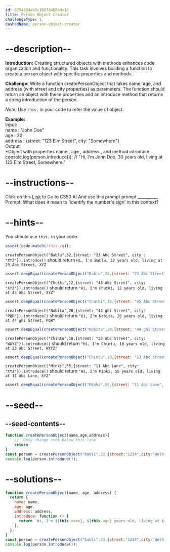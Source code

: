 ```yaml
---
id: 6754334ab3c1b278468adc18
title: Person Object Creator
challengeType: 1
dashedName: person-object-creator
---
```


# --description--

**Introduction:**
Creating structured objects with methods enhances code organization and functionality. This task involves building a function to create a person object with specific properties and methods.
<br>

**Challenge:**
Write a function createPersonObject that takes name, age, and address (with street and city properties) as parameters. The function should return an object with these properties and an introduce method that returns a string introduction of the person.

*Note:* 
Use `this.` in your code to refer the value of object.

**Example:**
<br>
Input:
<br>
name : "John Doe" <br>
age : 30 <br>
address : {street: "123 Elm Street", city: "Somewhere"}
<br>
Output:
<br>
*Object with properties name , age , address , and method introduce console.log(person.introduce()); // "Hi, I'm John Doe, 30 years old, living at 123 Elm Street, Somewhere."


# --instructions--

Click on this <a href = "https://cs50.ai/chat">Link</a>  to Go to CS50 AI 
And use this prompt prompt __________
Prompt: What does it mean to 'identify the number's sign' in this context?

# --hints--

You should use `this.`  in your code.

```js
assert(code.match(/this./g));
```

`createPersonObject("Bablu",32,{street: "23 Abc Street", city : "XYZ"}).introdce()` should return `Hi, I'm Bablu, 32 years old, living at 23 Abc Street, XYZ`

```js
assert.deepEqual(createPersonObject("Bablu",32,{street: "23 Abc Street", city : "XYZ"}).introduce(),"Hi, I'm Bablu, 32 years old, living at 23 Abc Street, XYZ")
```

`createPersonObject("Chutki",12,{street: "45 Abc Street", city: "XYZ"}).introduce()` should return `"Hi, I'm Chutki, 12 years old, living at 45 Abc Street, XYZ"`

```js
assert.deepEqual(createPersonObject("Chutki",12,{street: "45 Abc Street", city: "XYZ"}).introduce(),"Hi, I'm Chutki, 12 years old, living at 45 Abc Street, XYZ")
```

`createPersonObject("Nobita",20,{street: "44 ghi Street", city: "PQR"}).introduce()` should return `"Hi, I'm Nobita, 20 years old, living at 44 ghi Street, PQR"`

```js
assert.deepEqual(createPersonObject("Nobita",20,{street: "44 ghi Street", city: "PQR"}).introduce(),"Hi, I'm Nobita, 20 years old, living at 44 ghi Street, PQR")
```

`createPersonObject("Chintu",10,{street: "23 Abc Street", city: "WXYZ"}).introduce()` should return `"Hi, I'm Chintu, 10 years old, living at 23 Abc Street, WXYZ"`

```js
assert.deepEqual(createPersonObject("Chintu",10,{street: "23 Abc Street", city: "WXYZ"}).introduce(),"Hi, I'm Chintu, 10 years old, living at 23 Abc Street, WXYZ")
```

`createPersonObject("Minki",55,{street: "11 Abc Lane", city: "XYZ"}).introduce()` should return `"Hi, I'm Minki, 55 years old, living at 11 Abc Lane, XYZ"`

```js
assert.deepEqual(createPersonObject("Minki",55,{street: "11 Abc Lane", city: "XYZ"}).introduce(),"Hi, I'm Minki, 55 years old, living at 11 Abc Lane, XYZ")
```

# --seed--
## --seed-contents--

```js
function createPersonObject(name,age,address){
	//  Only change code below this line
	return
}
const person = createPersonObject("babli",23,{street:"1234",city:"delhi"}) // Change this line
console.log(person.introduce());
```

# --solutions--

```js
function createPersonObject(name, age, address) {
  return {
    name: name,
    age: age,
    address: address,
    introduce: function () {
      return `Hi, I'm ${this.name}, ${this.age} years old, living at ${this.address.street}, ${this.address.city}`;
    },
  };
}
const person = createPersonObject("babli",23,{street:"1234",city:"delhi"}) // Change this line
console.log(person.introduce());
```
